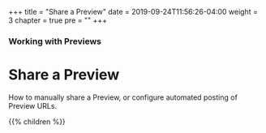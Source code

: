 +++
title = "Share a Preview"
date = 2019-09-24T11:56:26-04:00
weight = 3
chapter = true
pre = "<b></b>"
+++

### Working with Previews

# Share a Preview

How to manually share a Preview, or configure automated posting of Preview URLs.

{{% children %}}

